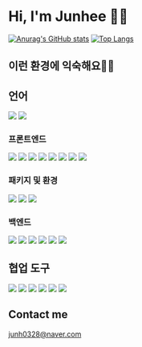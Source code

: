 # Hi, I'm Junhee 🙋🏻

[![Anurag's GitHub stats](https://github-readme-stats.vercel.app/api?username=junh0328)](https://github.com/anuraghazra/github-readme-stats)
[![Top Langs](https://github-readme-stats.vercel.app/api/top-langs/?username=junh0328&layout=compact&hide=r,jupyter%20notebook,c%23&exclude_repo=roharui.github.io)](https://github.com/anuraghazra/github-readme-stats)

## 이런 환경에 익숙해요✍🏼

## 언어

<p>
<img src="https://img.shields.io/badge/JavaScript-F7DF1E?style=flat-square&logo=JavaScript&logoColor=white"/> 
<img src= "https://img.shields.io/badge/TypeScript-black?logo=typescript&logoColor=blue"/>
</p>

### 프론트엔드
<p>
  <img src="https://img.shields.io/badge/HTML-white?logo=html5"/>
  <img src= "https://img.shields.io/badge/CSS-blue?logo=css3"/>
  <img src= "https://img.shields.io/badge/React-black?logo=react"/>
  <img src= "https://img.shields.io/badge/Redux-593D88?logo=Redux&logoColor=white"/>
  <img src= "https://img.shields.io/badge/ReduxSaga-999999?logo=Redux-saga&logoColor=white"/>
  <img src="https://img.shields.io/badge/Next-000000?style=flat-square&logo=Next.js&logoColor=white"/>
  <img src="https://img.shields.io/badge/StyledComponents-DB7093?style=flat-square&logo=Styled-components&logoColor=white"/>
  <img src= "https://img.shields.io/badge/-emotion-ff69b4"/>
</p>

### 패키지 및 환경
<p>
  <img src="https://img.shields.io/badge/Yarn-2C8EBB?style=flat-square&logo=Yarn&logoColor=white"/>
  <img src="https://img.shields.io/badge/Prettier-F7B93E?style=flat-square&logo=Prettier&logoColor=white"/>
  <img src="https://img.shields.io/badge/Eslint-4B3263?style=flat-square&logo=Eslint&logoColor=white"/>
</p>

### 백엔드
<p>
  <img src="https://img.shields.io/badge/-Node.js-black?logo=Node.js"/>
  <img src="https://img.shields.io/badge/-express-blue?logo=Express"/>
  <img src="https://img.shields.io/badge/-Mongo%20DB-white?logo=MongoDB"/>
  <img src="https://img.shields.io/badge/-MySQL-%234479A1?logo=MySQL&logoColor=white"/>
  <img src="https://img.shields.io/badge/-Sequelize-%2352B0E7?logo=Sequelize&logoColor=white"/>
  <img src="https://img.shields.io/badge/Postman-FF6C37?style=flat-square&logo=Postman&logoColor=white"/>

</p>

## 협업 도구

<p>
  <img src="https://img.shields.io/badge/Notion-white?logo=notion&logoColor=black">
  <img src="https://img.shields.io/badge/GitHub-100000?logo=github" />
  <img src= "https://img.shields.io/badge/Git-FF4500?logo=git&logoColor=white"/>
  <img src="https://img.shields.io/badge/-slack-%234A154B?logo=Slack"/>
  <img src="https://img.shields.io/badge/Gather-caa6fe?style=flat-square&logo=Undertale&logoColor=white"/>
  <img src="https://img.shields.io/badge/-Swagger-black?logo=Swagger">
  
</p>

## Contact me

junh0328@naver.com 
